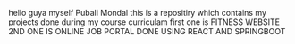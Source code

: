 hello guya myself Pubali Mondal
this is a repositiry which contains my projects done during my course curriculam 
first one is FITNESS WEBSITE
2ND ONE IS ONLINE JOB PORTAL DONE USING REACT AND SPRINGBOOT

